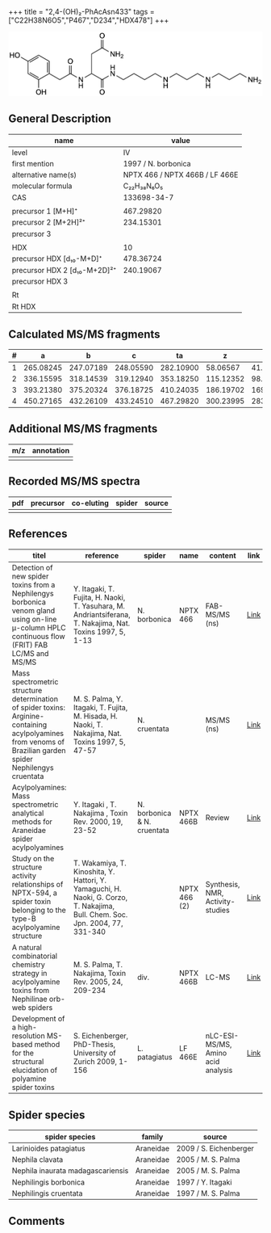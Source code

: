 +++
title = "2,4-(OH)₂-PhAcAsn433"
tags = ["C22H38N6O5","P467","D234","HDX478"]
+++

![](/img/2-4-OH2-PhAcAsn433.png)

## General Description

| name                         | value                          |
|------------------------------|--------------------------------|
| level                        | IV                             |
| first mention                | 1997 / N. borbonica            |
| alternative name(s)          | NPTX 466 / NPTX 466B / LF 466E |
| molecular formula            | C₂₂H₃₈N₆O₅                     |
| CAS                          | 133698-34-7                    |
|                              |                                |
| precursor 1 [M+H]⁺           | 467.29820                      |
| precursor 2 [M+2H]²⁺         | 234.15301                      |
| precursor 3                  |                                |
|                              |                                |
| HDX                          | 10                             |
| precursor HDX   [d₁₀-M+D]⁺   | 478.36724                      |
| precursor HDX 2 [d₁₀-M+2D]²⁺ | 240.19067                      |
| precursor HDX 3              |                                |
|                              |                                |
| Rt                           |                                |
| Rt HDX                       |                                |

## Calculated MS/MS fragments

| # | a         | b         | c         | ta        | z         | y         | tz        |
|---|-----------|-----------|-----------|-----------|-----------|-----------|-----------|
| 1 | 265.08245 | 247.07189 | 248.05590 | 282.10900 | 58.06567  | 41.03912  | 75.09222  |
| 2 | 336.15595 | 318.14539 | 319.12940 | 353.18250 | 115.12352 | 98.09697  | 132.15007 |
| 3 | 393.21380 | 375.20324 | 376.18725 | 410.24035 | 186.19702 | 169.17047 | 203.22357 |
| 4 | 450.27165 | 432.26109 | 433.24510 | 467.29820 | 300.23995 | 283.21340 | 317.26650 |

## Additional MS/MS fragments

| m/z       | annotation |
|-----------|------------|
|           |            |

## Recorded MS/MS spectra

| pdf | precursor | co-eluting | spider    | source                              |
|-----|-----------|------------|-----------|-------------------------------------|
|     |           |            |           |                                     |

## References

| titel                                                                                                                                                        | reference                                                                                                                     | spider                      | name         | content                            | link                                                                                                               |
|--------------------------------------------------------------------------------------------------------------------------------------------------------------|-------------------------------------------------------------------------------------------------------------------------------|-----------------------------|--------------|------------------------------------|--------------------------------------------------------------------------------------------------------------------|
| Detection of new spider toxins from a Nephilengys borbonica venom gland using on-line µ-column HPLC continuous flow (FRIT) FAB LC/MS and MS/MS               | Y. Itagaki, T. Fujita, H. Naoki, T. Yasuhara, M. Andriantsiferana, T. Nakajima, Nat. Toxins 1997, 5, 1-13                     | N. borbonica                | NPTX 466     | FAB-MS/MS (ns)                     | [Link](https://onlinelibrary.wiley.com/doi/abs/10.1002/%28SICI%29%281997%295%3A1%3C1%3A%3AAID-NT1%3E3.0.CO%3B2-8)  |
| Mass spectrometric structure determination of spider toxins: Arginine-containing acylpolyamines from venoms of Brazilian garden spider Nephilengys cruentata | M. S. Palma, Y. Itagaki, T. Fujita, M. Hisada, H. Naoki, T. Nakajima, Nat. Toxins 1997, 5, 47-57                              | N. cruentata                |              | MS/MS (ns)                         | [Link](https://onlinelibrary.wiley.com/doi/abs/10.1002/%28SICI%29%281997%295%3A2%3C47%3A%3AAID-NT1%3E3.0.CO%3B2-X) |
| Acylpolyamines: Mass spectrometric analytical methods for Araneidae spider acylpolyamines                                                                    | Y. Itagaki , T. Nakajima , Toxin Rev. 2000, 19, 23-52                                                                         | N. borbonica & N. cruentata | NPTX 466B    | Review                             | [Link](https://www.tandfonline.com/doi/abs/10.1081/TXR-100100314)                                                  |
| Study on the structure activity relationships of NPTX-594, a spider toxin belonging to the type-B acylpolyamine structure                                    | T. Wakamiya, T. Kinoshita, Y. Hattori, Y. Yamaguchi, H. Naoki, G. Corzo, T. Nakajima, Bull. Chem. Soc. Jpn. 2004, 77, 331-340 |                             | NPTX 466 (2) | Synthesis, NMR, Activity-studies   | [Link](https://www.journal.csj.jp/doi/10.1246/bcsj.77.331)                                                         |
| A natural combinatorial chemistry strategy in acylpolyamine toxins from Nephilinae orb-web spiders                                                           | M. S. Palma, T. Nakajima, Toxin Rev. 2005, 24, 209-234                                                                        | div.                        | NPTX 466B    | LC-MS                              | [Link](https://www.tandfonline.com/doi/abs/10.1081/TXR-200057857)                                                  |
| Development of a high-resolution MS-based method for the structural elucidation of polyamine spider toxins                                                   | S. Eichenberger, PhD-Thesis, University of Zurich 2009, 1-156                                                                 | L. patagiatus               | LF 466E      | nLC-ESI-MS/MS, Amino acid analysis | [Link](https://www.zora.uzh.ch/id/eprint/12787/1/Eichenberger.pdf)                                                 |

## Spider species

| spider species                    | family    | source                 |
|-----------------------------------|-----------|------------------------|
| Larinioides patagiatus            | Araneidae | 2009 / S. Eichenberger |
| Nephila clavata                   | Araneidae | 2005 / M. S. Palma     |
| Nephila inaurata madagascariensis | Araneidae | 2005 / M. S. Palma     |
| Nephilingis borbonica             | Araneidae | 1997 / Y. Itagaki      |
| Nephilingis cruentata             | Araneidae | 1997 / M. S. Palma     |

## Comments